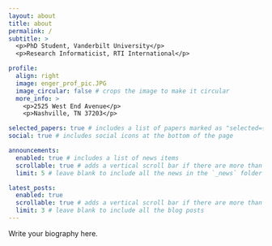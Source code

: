 ```yaml
---
layout: about
title: about
permalink: /
subtitle: >
  <p>PhD Student, Vanderbilt University</p>
  <p>Research Informaticist, RTI International</p>

profile:
  align: right
  image: enger_prof_pic.JPG
  image_circular: false # crops the image to make it circular
  more_info: >
    <p>2525 West End Avenue</p>
    <p>Nashville, TN 37203</p>

selected_papers: true # includes a list of papers marked as "selected={true}"
social: true # includes social icons at the bottom of the page

announcements:
  enabled: true # includes a list of news items
  scrollable: true # adds a vertical scroll bar if there are more than 3 news items
  limit: 5 # leave blank to include all the news in the `_news` folder

latest_posts:
  enabled: true
  scrollable: true # adds a vertical scroll bar if there are more than 3 new posts items
  limit: 3 # leave blank to include all the blog posts
---
```


Write your biography here.
